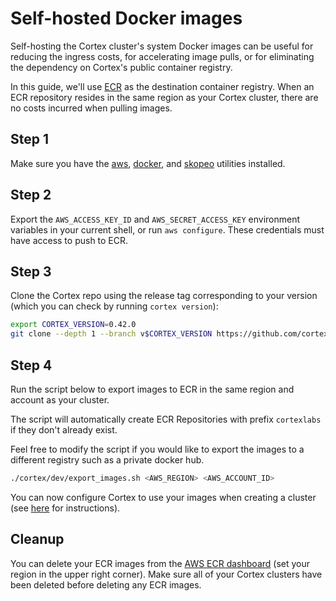# Self-hosted Docker images

Self-hosting the Cortex cluster's system Docker images can be useful for reducing the ingress costs, for accelerating image pulls, or for eliminating the dependency on Cortex's public container registry.

In this guide, we'll use [ECR](https://aws.amazon.com/ecr/) as the destination container registry. When an ECR repository resides in the same region as your Cortex cluster, there are no costs incurred when pulling images.

## Step 1

Make sure you have the [aws](https://docs.aws.amazon.com/cli/latest/userguide/install-cliv1.html), [docker](https://docs.docker.com/get-docker/), and [skopeo](https://github.com/containers/skopeo/blob/master/install.md) utilities installed.

## Step 2

Export the `AWS_ACCESS_KEY_ID` and `AWS_SECRET_ACCESS_KEY` environment variables in your current shell, or run `aws configure`. These credentials must have access to push to ECR.

## Step 3

Clone the Cortex repo using the release tag corresponding to your version (which you can check by running `cortex version`):

<!-- CORTEX_VERSION_README -->

```bash
export CORTEX_VERSION=0.42.0
git clone --depth 1 --branch v$CORTEX_VERSION https://github.com/cortexlabs/cortex.git
```

## Step 4

Run the script below to export images to ECR in the same region and account as your cluster.

The script will automatically create ECR Repositories with prefix `cortexlabs` if they don't already exist.

Feel free to modify the script if you would like to export the images to a different registry such as a private docker hub.

```bash
./cortex/dev/export_images.sh <AWS_REGION> <AWS_ACCOUNT_ID>
```

You can now configure Cortex to use your images when creating a cluster (see [here](../management/create.md) for instructions).

## Cleanup

You can delete your ECR images from the [AWS ECR dashboard](https://console.aws.amazon.com/ecr/repositories) (set your region in the upper right corner). Make sure all of your Cortex clusters have been deleted before deleting any ECR images.
